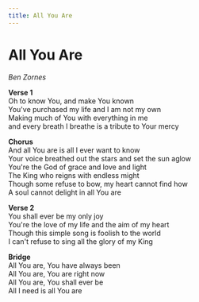 ```yaml
---
title: All You Are
---
```


# All You Are

_Ben Zornes_

**Verse 1**  
Oh to know You, and make You known  
You've purchased my life and I am not my own  
Making much of You with everything in me  
and every breath I breathe is a tribute to Your mercy  

**Chorus**  
And all You are is all I ever want to know  
Your voice breathed out the stars and set the sun aglow    
You're the God of grace and love and light    
The King who reigns with endless might  
Though some refuse to bow, my heart cannot find how  
A soul cannot delight in all You are 

**Verse 2**  
You shall ever be my only joy  
You're the love of my life and the aim of my heart  
Though this simple song is foolish to the world  
I can't refuse to sing all the glory of my King  

**Bridge**  
All You are, You have always been  
All You are, You are right now  
All You are, You shall ever be  
All I need is all You are  